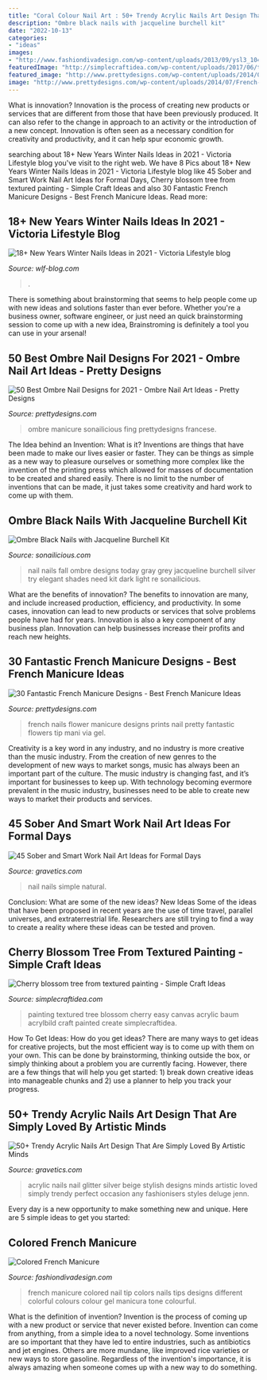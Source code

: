 ```yaml
---
title: "Coral Colour Nail Art : 50+ Trendy Acrylic Nails Art Design That Are Simply Loved By Artistic Minds"
description: "Ombre black nails with jacqueline burchell kit"
date: "2022-10-13"
categories:
- "ideas"
images:
- "http://www.fashiondivadesign.com/wp-content/uploads/2013/09/ysl3_104376807.jpg"
featuredImage: "http://simplecraftidea.com/wp-content/uploads/2017/06/textured-painting-2.jpg"
featured_image: "http://www.prettydesigns.com/wp-content/uploads/2014/07/French-Nails-With-Flower-Prints.jpg"
image: "http://www.prettydesigns.com/wp-content/uploads/2014/07/French-Nails-With-Flower-Prints.jpg"
---
```



What is innovation?
Innovation is the process of creating new products or services that are different from those that have been previously produced. It can also refer to the change in approach to an activity or the introduction of a new concept. Innovation is often seen as a necessary condition for creativity and productivity, and it can help spur economic growth.

	

		
searching about 18+ New Years Winter Nails Ideas in 2021 - Viсtoria Lifestyle blog you've visit to the right web. We have 8 Pics about 18+ New Years Winter Nails Ideas in 2021 - Viсtoria Lifestyle blog like 45 Sober and Smart Work Nail Art Ideas for Formal Days, Cherry blossom tree from textured painting - Simple Craft Ideas and also 30 Fantastic French Manicure Designs - Best French Manicure Ideas. Read more:
		
    
## 18+ New Years Winter Nails Ideas In 2021 - Viсtoria Lifestyle Blog

<img loading=lazy src="https://wlf-blog.com/wp-content/uploads/2.WinterNails.Vol2_.18-768x947.jpeg" onerror="this.onerror=null;this.src='https://tse1.mm.bing.net/th?id=OIP.mrgJuq-fsVJlmLBQjvdFWAHaJI&amp;pid=15.1';" alt="18+ New Years Winter Nails Ideas in 2021 - Viсtoria Lifestyle blog">

_Source: wlf-blog.com_

>. 

	

There is something about brainstorming that seems to help people come up with new ideas and solutions faster than ever before. Whether you're a business owner, software engineer, or just need an quick brainstorming session to come up with a new idea, Brainstroming is definitely a tool you can use in your arsenal!

    
## 50 Best Ombre Nail Designs For 2021 - Ombre Nail Art Ideas - Pretty Designs

<img loading=lazy src="https://www.prettydesigns.com/wp-content/uploads/2017/12/30-wonderful-ombre-nail-designs-for-2018-2.jpg" onerror="this.onerror=null;this.src='https://tse2.mm.bing.net/th?id=OIP.O1BxwKfXfJ6Ea3POTxQTeQHaHa&amp;pid=15.1';" alt="50 Best Ombre Nail Designs for 2021 - Ombre Nail Art Ideas - Pretty Designs">

_Source: prettydesigns.com_

>ombre manicure sonailicious fing prettydesigns francese. 

	

The Idea behind an Invention: What is it?
Inventions are things that have been made to make our lives easier or faster. They can be things as simple as a new way to pleasure ourselves or something more complex like the invention of the printing press which allowed for masses of documentation to be created and shared easily. There is no limit to the number of inventions that can be made, it just takes some creativity and hard work to come up with them.

    
## Ombre Black Nails With Jacqueline Burchell Kit

<img loading=lazy src="https://sonailicious.com/wp-content/uploads/2013/09/black-nail-design.jpg" onerror="this.onerror=null;this.src='https://tse2.mm.bing.net/th?id=OIP.2_fatgWQpUMUYpJoNTIIgAHaLH&amp;pid=15.1';" alt="Ombre Black Nails with Jacqueline Burchell Kit">

_Source: sonailicious.com_

>nail nails fall ombre designs today gray grey jacqueline burchell silver try elegant shades need kit dark light re sonailicious. 

	

What are the benefits of innovation?
The benefits to innovation are many, and include increased production, efficiency, and productivity. In some cases, innovation can lead to new products or services that solve problems people have had for years. Innovation is also a key component of any business plan. Innovation can help businesses increase their profits and reach new heights.

    
## 30 Fantastic French Manicure Designs - Best French Manicure Ideas

<img loading=lazy src="http://www.prettydesigns.com/wp-content/uploads/2014/07/French-Nails-With-Flower-Prints.jpg" onerror="this.onerror=null;this.src='https://tse1.mm.bing.net/th?id=OIP.qaYc6qcAkkBbY077GEo4AwHaJ6&amp;pid=15.1';" alt="30 Fantastic French Manicure Designs - Best French Manicure Ideas">

_Source: prettydesigns.com_

>french nails flower manicure designs prints nail pretty fantastic flowers tip mani via gel. 

	

Creativity is a key word in any industry, and no industry is more creative than the music industry. From the creation of new genres to the development of new ways to market songs, music has always been an important part of the culture. The music industry is changing fast, and it’s important for businesses to keep up. With technology becoming evermore prevalent in the music industry, businesses need to be able to create new ways to market their products and services.

    
## 45 Sober And Smart Work Nail Art Ideas For Formal Days

<img loading=lazy src="https://www.gravetics.com/wp-content/uploads/2017/06/Simple-Natural-Nails.jpg" onerror="this.onerror=null;this.src='https://tse1.mm.bing.net/th?id=OIP.Ua4i6bhjJgGrkFUhShE4WQHaJ4&amp;pid=15.1';" alt="45 Sober and Smart Work Nail Art Ideas for Formal Days">

_Source: gravetics.com_

>nail nails simple natural. 

	

Conclusion: What are some of the new ideas?
New Ideas
Some of the ideas that have been proposed in recent years are the use of time travel, parallel universes, and extraterrestrial life. Researchers are still trying to find a way to create a reality where these ideas can be tested and proven.

    
## Cherry Blossom Tree From Textured Painting - Simple Craft Ideas

<img loading=lazy src="http://simplecraftidea.com/wp-content/uploads/2017/06/textured-painting-2.jpg" onerror="this.onerror=null;this.src='https://tse1.mm.bing.net/th?id=OIP.giMI5Jy2WS5nAHmhFx4FVAHaEK&amp;pid=15.1';" alt="Cherry blossom tree from textured painting - Simple Craft Ideas">

_Source: simplecraftidea.com_

>painting textured tree blossom cherry easy canvas acrylic baum acrylbild craft painted create simplecraftidea. 

	

How To Get Ideas: How do you get ideas?
There are many ways to get ideas for creative projects, but the most efficient way is to come up with them on your own. This can be done by brainstorming, thinking outside the box, or simply thinking about a problem you are currently facing. However, there are a few things that will help you get started: 1) break down creative ideas into manageable chunks and 2) use a planner to help you track your progress.

    
## 50+ Trendy Acrylic Nails Art Design That Are Simply Loved By Artistic Minds

<img loading=lazy src="https://www.gravetics.com/wp-content/uploads/2017/08/Silver-Deluge-Acrylic-Nails.jpg" onerror="this.onerror=null;this.src='https://tse4.mm.bing.net/th?id=OIP.PI5CZ8lGiwqx2kimmNwIOQHaHY&amp;pid=15.1';" alt="50+ Trendy Acrylic Nails Art Design That Are Simply Loved By Artistic Minds">

_Source: gravetics.com_

>acrylic nails nail glitter silver beige stylish designs minds artistic loved simply trendy perfect occasion any fashionisers styles deluge jenn. 

	

Every day is a new opportunity to make something new and unique. Here are 5 simple ideas to get you started: 

    
## Colored French Manicure

<img loading=lazy src="http://www.fashiondivadesign.com/wp-content/uploads/2013/09/ysl3_104376807.jpg" onerror="this.onerror=null;this.src='https://tse4.mm.bing.net/th?id=OIP.XAbgKOOjQHUsPWBFNsOhgAHaLH&amp;pid=15.1';" alt="Colored French Manicure">

_Source: fashiondivadesign.com_

>french manicure colored nail tip colors nails tips designs different colorful colours colour gel manicura tone colourful. 

	

What is the definition of invention?
Invention is the process of coming up with a new product or service that never existed before. Invention can come from anything, from a simple idea to a novel technology. Some inventions are so important that they have led to entire industries, such as antibiotics and jet engines. Others are more mundane, like improved rice varieties or new ways to store gasoline. Regardless of the invention's importance, it is always amazing when someone comes up with a new way to do something.

